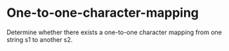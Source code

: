 # One-to-one-character-mapping
Determine whether there exists a one-to-one character mapping from one string s1 to another s2.
